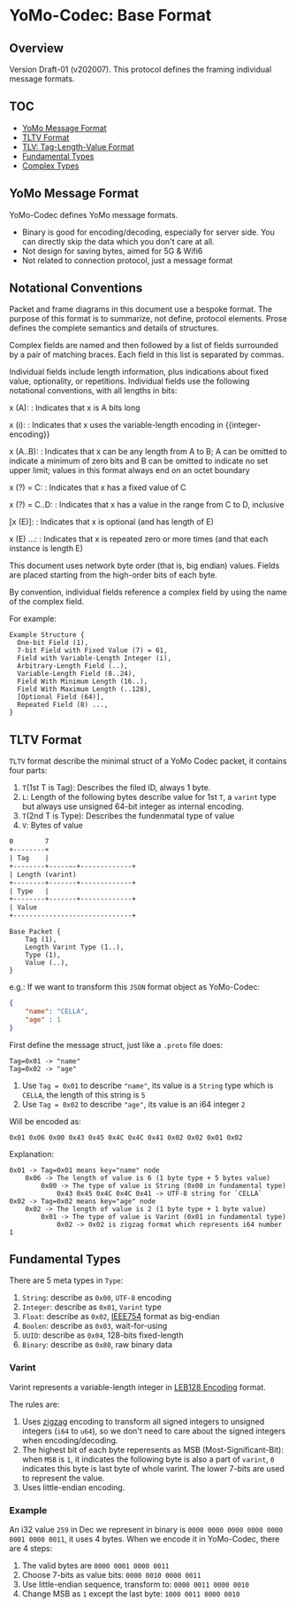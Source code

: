# YoMo-Codec: Base Format

## Overview

Version Draft-01 (v202007). This protocol defines the framing individual message formats.

## TOC

* [YoMo Message Format](#yomo-message-format)
* [TLTV Format](#tltv-format)
* [TLV: Tag-Length-Value Format](#tag-length-value-format)
* [Fundamental Types](#fundamental-types)
* [Complex Types](complex-types)

## YoMo Message Format

YoMo-Codec defines YoMo message formats.

* Binary is good for encoding/decoding, especially for server side. You can directly skip the data which you don't care at all.
* Not design for saving bytes, aimed for 5G & Wifi6
* Not related to connection protocol, just a message format

## Notational Conventions

Packet and frame diagrams in this document use a bespoke format. The purpose of
this format is to summarize, not define, protocol elements. Prose defines the
complete semantics and details of structures.

Complex fields are named and then followed by a list of fields surrounded by a
pair of matching braces. Each field in this list is separated by commas.

Individual fields include length information, plus indications about fixed
value, optionality, or repetitions. Individual fields use the following
notational conventions, with all lengths in bits:

x (A):
: Indicates that x is A bits long

x (i):
: Indicates that x uses the variable-length encoding in {{integer-encoding}}

x (A..B):
: Indicates that x can be any length from A to B; A can be omitted to indicate
  a minimum of zero bits and B can be omitted to indicate no set upper limit;
  values in this format always end on an octet boundary

x (?) = C:
: Indicates that x has a fixed value of C

x (?) = C..D:
: Indicates that x has a value in the range from C to D, inclusive

\[x (E)\]:
: Indicates that x is optional (and has length of E)

x (E) ...:
: Indicates that x is repeated zero or more times (and that each instance is
  length E)

This document uses network byte order (that is, big endian) values.  Fields
are placed starting from the high-order bits of each byte.

By convention, individual fields reference a complex field by using the name of
the complex field.

For example:

~~~
Example Structure {
  One-bit Field (1),
  7-bit Field with Fixed Value (7) = 61,
  Field with Variable-Length Integer (i),
  Arbitrary-Length Field (..),
  Variable-Length Field (8..24),
  Field With Minimum Length (16..),
  Field With Maximum Length (..128),
  [Optional Field (64)],
  Repeated Field (8) ...,
}
~~~

## TLTV Format

`TLTV` format describe the minimal struct of a YoMo Codec packet, it contains four parts:

1. `T`(1st T is Tag): Describes the filed ID, always 1 byte.
1. `L`: Length of the following bytes describe value for 1st `T`, a `varint` type but always use unsigned 64-bit integer  as internal encoding.
1. `T`(2nd T is Type): Describes the fundenmatal type of value
1. `V`: Bytes of value

```txt
0        7
+--------+
| Tag    |
+--------+-----—-+-------------+
| Length (varint)
+--------+-------+-------------+
| Type   |
+--------+-------+-------------+
| Value 
+------------------------------+
```

~~~
Base Packet {
    Tag (1),
    Length Varint Type (1..),
    Type (1),
    Value (..),
}
~~~

e.g.: If we want to transform this `JSON` format object as YoMo-Codec:

```json
{
    "name": "CELLA",
    "age" : 1
}
```

First define the message struct, just like a `.proto` file does:

```
Tag=0x01 -> "name"
Tag=0x02 -> "age"

```

1. Use `Tag = 0x01` to describe `"name"`, its value is a `String` type which is `CELLA`, the length of this string is `5`
2. Use `Tag = 0x02` to describe `"age"`, its value is an i64 integer `2`

Will be encoded as:

`0x01 0x06 0x00 0x43 0x45 0x4C 0x4C 0x41 0x02 0x02 0x01 0x02`

Explanation:

```
0x01 -> Tag=0x01 means key="name" node
    0x06 -> The length of value is 6 (1 byte type + 5 bytes value)
        0x00 -> The type of value is String (0x00 in fundamental type)
            0x43 0x45 0x4C 0x4C 0x41 -> UTF-8 string for `CELLA`
0x02 -> Tag=0x02 means key="age" node
    0x02 -> The length of value is 2 (1 byte type + 1 byte value)
        0x01 -> The type of value is Varint (0x01 in fundamental type)
            0x02 -> 0x02 is zigzag format which represents i64 number 1
```

## Fundamental Types

There are 5 meta types in `Type`:

1. `String`: describe as `0x00`, `UTF-8` encoding
2. `Integer`: describe as `0x01`, `Varint` type
3. `Float`: describe as `0x02`, [IEEE754](https://en.wikipedia.org/wiki/IEEE_754) format as big-endian
5. `Boolen`: describe as `0x03`, wait-for-using
4. `UUID`: describe as `0x04`, 128-bits fixed-length
6. `Binary`: describe as `0x80`, raw binary data


### Varint

Varint represents a variable-length integer in [LEB128 Encoding](https://google.com/search?q=LEB128+Encoding) format.

The rules are:

1. Uses [zigzag](https://developers.google.com/protocol-buffers/docs/encoding#signed-integers) encoding to transform all signed integers to unsigned integers (`i64` to `u64`), so we don't need to care about the signed integers when encoding/decoding.
2. The highest bit of each byte reperesents as MSB (Most-Significant-Bit): when `MSB` is `1`, it indicates the following byte is also a part of `varint`, `0` indicates this byte is last byte of whole varint. The lower 7-bits are used to represent the value.
3. Uses little-endian encoding.

### Example

An i32 value `259` in Dec we represent in binary is `0000 0000 0000 0000 0000 0001 0000 0011`, it uses 4 bytes. When we encode it in YoMo-Codec, there are 4 steps:

1. The valid bytes are `0000 0001 0000 0011`
2. Choose 7-bits as value bits: `0000 0010 0000 0011`
3. Use little-endian sequence, transform to: `0000 0011 0000 0010`
4. Change MSB as `1` except the last byte: `1000 0011 0000 0010`

